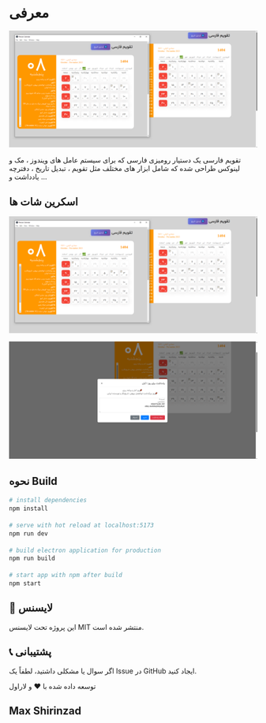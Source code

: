 # معرفی

<p align="center">
    <img src="assets/Persian Calendar 3.png" width="700" alt="loutos">
</p>

تقویم فارسی یک دستیار رومیزی فارسی که برای سیستم عامل های ویندوز ، مک و لینوکس طراحی شده که شامل ابزار های مختلف مثل تقویم ،  تبدیل تاریخ ، دفترچه
یادداشت و ...

## اسکرین شات ها

<p align="center">
    <img src="assets/Persian Calendar 3.png" alt="Persian Calendar screenshot 1" width="600">
</p>
<p align="center">
    <img src="assets/Persian Calendar 2 - Note 2.png" alt="Persian Calendar screenshot 2" width="600">
</p>

## نحوه Build

``` bash
# install dependencies
npm install

# serve with hot reload at localhost:5173
npm run dev

# build electron application for production
npm run build

# start app with npm after build
npm start
```

## 📄 لایسنس
این پروژه تحت لایسنس MIT منتشر شده است.

## 📞 پشتیبانی
اگر سوال یا مشکلی داشتید، لطفاً یک Issue در GitHub ایجاد کنید.

توسعه داده شده با ❤️ و لاراول

## Max Shirinzad